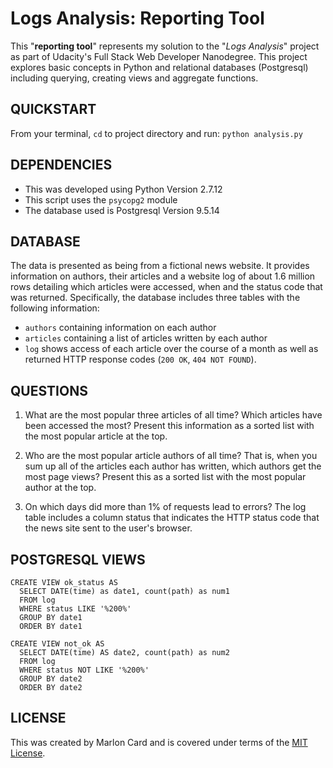 # Logs Analysis: Reporting Tool
This "**reporting tool**" represents my solution to the "_Logs Analysis_" project as part of Udacity's Full Stack Web Developer Nanodegree. This project explores basic concepts in Python and relational databases (Postgresql) including querying, creating views and aggregate functions.

## QUICKSTART
From your terminal, `cd` to project directory and run: `python analysis.py`

## DEPENDENCIES
* This was developed using Python Version 2.7.12
* This script uses the `psycopg2` module
* The database used is Postgresql Version 9.5.14

## DATABASE
The data is presented as being from a fictional news website. It provides information on authors, their articles and a website log of about 1.6 million rows detailing which articles were accessed, when and the status code that was returned. Specifically, the database includes three tables with the following information:
 * `authors` containing information on each author
 * `articles` containing a list of articles written by each author
 * `log` shows access of each article over the course of a month as well as returned HTTP response codes (`200 OK`, `404 NOT FOUND`).

## QUESTIONS
1. What are the most popular three articles of all time? Which articles have been accessed the most? Present this information as a sorted list with the most popular article at the top.

2. Who are the most popular article authors of all time? That is, when you sum up all of the articles each author has written, which authors get the most page views? Present this as a sorted list with the most popular author at the top.

3. On which days did more than 1% of requests lead to errors? The log table includes a column status that indicates the HTTP status code that the news site sent to the user's browser.


## POSTGRESQL VIEWS
```
CREATE VIEW ok_status AS
  SELECT DATE(time) as date1, count(path) as num1
  FROM log
  WHERE status LIKE '%200%'
  GROUP BY date1
  ORDER BY date1
```
```
CREATE VIEW not_ok AS
  SELECT DATE(time) AS date2, count(path) as num2
  FROM log
  WHERE status NOT LIKE '%200%'
  GROUP BY date2
  ORDER BY date2
```

## LICENSE

This was created by Marlon Card and is covered under terms of the [MIT License](https://opensource.org/licenses/MIT).
